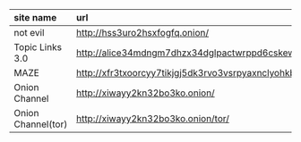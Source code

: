 |  site name  |  url  |
| :--------- | :--------- |
|  not evil  |  http://hss3uro2hsxfogfq.onion/  |
|  Topic Links 3.0  |  http://alice34mdngm7dhzx34dglpactwrppd6cskewvi7ny2ktn7x7tf77qid.onion/links/  |
|  MAZE  |  http://xfr3txoorcyy7tikjgj5dk3rvo3vsrpyaxnclyohkbfp3h277ap4tiad.onion/  |
|  Onion Channel  |  http://xiwayy2kn32bo3ko.onion/  |
|  Onion Channel(tor)  |  http://xiwayy2kn32bo3ko.onion/tor/  |